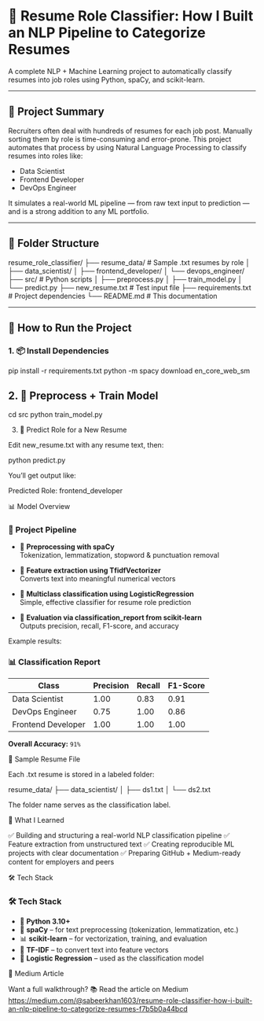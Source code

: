 # 💼 Resume Role Classifier: How I Built an NLP Pipeline to Categorize Resumes

A complete NLP + Machine Learning project to automatically classify resumes into job roles using Python, spaCy, and scikit-learn.

---

## 🧠 Project Summary

Recruiters often deal with hundreds of resumes for each job post. Manually sorting them by role is time-consuming and error-prone. This project automates that process by using Natural Language Processing to classify resumes into roles like:

- Data Scientist  
- Frontend Developer  
- DevOps Engineer

It simulates a real-world ML pipeline — from raw text input to prediction — and is a strong addition to any ML portfolio.

---

## 📁 Folder Structure

resume_role_classifier/
├── resume_data/ # Sample .txt resumes by role
│ ├── data_scientist/
│ ├── frontend_developer/
│ └── devops_engineer/
├── src/ # Python scripts
│ ├── preprocess.py
│ ├── train_model.py
│ └── predict.py
├── new_resume.txt # Test input file
├── requirements.txt # Project dependencies
└── README.md # This documentation


---

## 🚀 How to Run the Project

### 1. 📦 Install Dependencies

pip install -r requirements.txt
python -m spacy download en_core_web_sm

## 2. 🧹 Preprocess + Train Model

cd src
python train_model.py

3. 🧪 Predict Role for a New Resume

Edit new_resume.txt with any resume text, then:

python predict.py

You’ll get output like:

Predicted Role: frontend_developer

📊 Model Overview

### 🧠 Project Pipeline

- 🔹 **Preprocessing with spaCy**  
  Tokenization, lemmatization, stopword & punctuation removal

- 🔹 **Feature extraction using TfidfVectorizer**  
  Converts text into meaningful numerical vectors

- 🔹 **Multiclass classification using LogisticRegression**  
  Simple, effective classifier for resume role prediction

- 🔹 **Evaluation via classification_report from scikit-learn**  
  Outputs precision, recall, F1-score, and accuracy


Example results:

### 📊 Classification Report

| Class              | Precision | Recall | F1-Score |
|--------------------|-----------|--------|----------|
| Data Scientist     | 1.00      | 0.83   | 0.91     |
| DevOps Engineer    | 0.75      | 1.00   | 0.86     |
| Frontend Developer | 1.00      | 1.00   | 1.00     |

**Overall Accuracy:** `91%`


📄 Sample Resume File

Each .txt resume is stored in a labeled folder:

resume_data/
├── data_scientist/
│   ├── ds1.txt
│   └── ds2.txt

The folder name serves as the classification label.

🧠 What I Learned

✅ Building and structuring a real-world NLP classification pipeline
✅ Feature extraction from unstructured text
✅ Creating reproducible ML projects with clear documentation
✅ Preparing GitHub + Medium-ready content for employers and peers

🛠️ Tech Stack

### 🛠️ Tech Stack

- 🐍 **Python 3.10+**
- 🧠 **spaCy** – for text preprocessing (tokenization, lemmatization, etc.)
- 📊 **scikit-learn** – for vectorization, training, and evaluation
- 🧮 **TF-IDF** – to convert text into feature vectors
- 🎯 **Logistic Regression** – used as the classification model


📖 Medium Article

Want a full walkthrough?
📚 Read the article on Medium
https://medium.com/@sabeerkhan1603/resume-role-classifier-how-i-built-an-nlp-pipeline-to-categorize-resumes-f7b5b0a44bcd











